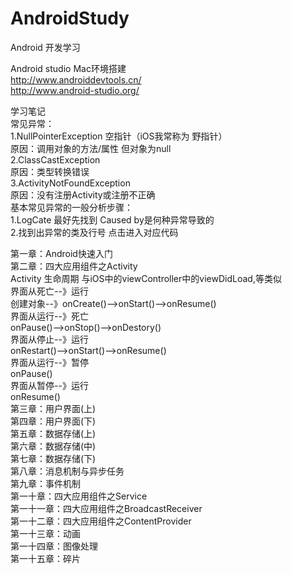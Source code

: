 # AndroidStudy
Android 开发学习

Android studio Mac环境搭建    
http://www.androiddevtools.cn/     
http://www.android-studio.org/

学习笔记    
常见异常：        
    1.NullPointerException  空指针（iOS我常称为 野指针）   
    原因：调用对象的方法/属性 但对象为null    
    2.ClassCastException   
    原因：类型转换错误   
    3.ActivityNotFoundException   
    原因：没有注册Activity或注册不正确   
基本常见异常的一般分析步骤：   
    1.LogCate 最好先找到 Caused by是何种异常导致的    
    2.找到出异常的类及行号 点击进入对应代码    
    
    
       
   第一章：Android快速入门     
   第二章：四大应用组件之Activity     
   Activity 生命周期  与iOS中的viewController中的viewDidLoad,等类似        
 界面从死亡--》运行        
     创建对象--》onCreate()-->onStart()-->onResume()        
 界面从运行--》死亡      
     onPause()-->onStop()-->onDestory()       
 界面从停止--》运行       
     onRestart()-->onStart()-->onResume()       
 界面从运行--》暂停       
     onPause()        
 界面从暂停--》运行      
     onResume()   
   第三章：用户界面(上)     
   第四章：用户界面(下)    
   第五章：数据存储(上)    
   第六章：数据存储(中)    
   第七章：数据存储(下)    
   第八章：消息机制与异步任务    
   第九章：事件机制    
   第一十章：四大应用组件之Service    
   第一十一章：四大应用组件之BroadcastReceiver    
   第一十二章：四大应用组件之ContentProvider    
   第一十三章：动画    
   第一十四章：图像处理     
   第一十五章：碎片     
